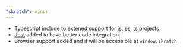```yaml
---
"skratch": minor
---
```


- [Typescript](https://github.com/microsoft/TypeScript) include to extened support for js, es, ts projects
- [Jest](https://github.com/facebook/jest) added to have better code integration.
- Browser support added and it will be accessible at `window.skratch`
